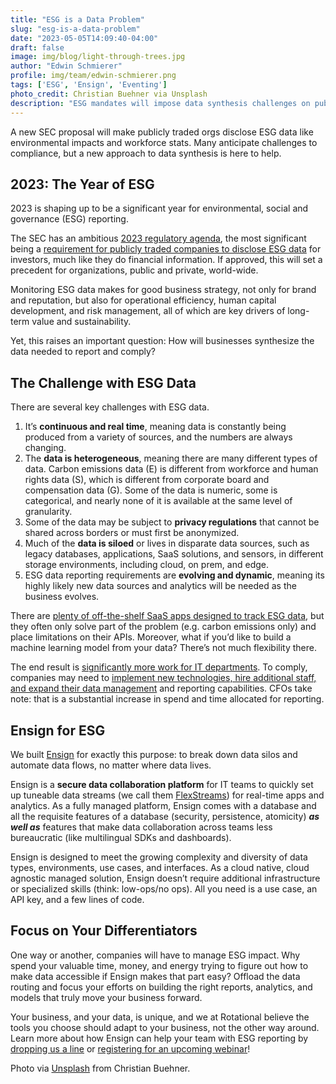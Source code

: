 ```yaml
---
title: "ESG is a Data Problem"
slug: "esg-is-a-data-problem"
date: "2023-05-05T14:09:40-04:00"
draft: false
image: img/blog/light-through-trees.jpg
author: "Edwin Schmierer"
profile: img/team/edwin-schmierer.png
tags: ['ESG', 'Ensign', 'Eventing']
photo_credit: Christian Buehner via Unsplash
description: "ESG mandates will impose data synthesis challenges on publicly traded companies. Ensign -- a secure data collaboration platform -- is poised to help."
---
```


A new SEC proposal will make publicly traded orgs disclose ESG data like environmental impacts and workforce stats. Many anticipate challenges to compliance, but a new approach to data synthesis is here to help.

<!--more-->

## 2023: The Year of ESG

2023 is shaping up to be a significant year for environmental, social and governance (ESG) reporting.

The SEC has an ambitious [2023 regulatory agenda](https://www.reginfo.gov/public/do/eAgendaMain?operation=OPERATION_GET_AGENCY_RULE_LIST&currentPub=true&agencyCode&showStage=active&agencyCd=3235), the most significant being a [requirement for publicly traded companies to disclose ESG data](https://www.acaglobal.com/insights/sec-plans-finalize-esg-related-rules-2023) for investors, much like they do financial information. If approved, this will set a precedent for organizations, public and private, world-wide.

Monitoring ESG data makes for good business strategy, not only for brand and reputation, but also for operational efficiency, human capital development, and risk management, all of which are key drivers of long-term value and sustainability.

Yet, this raises an important question: How will businesses synthesize the data needed to report and comply?

## The Challenge with ESG Data

There are several key challenges with ESG data.

1.  It’s **continuous and real time**, meaning data is constantly being produced from a variety of sources, and the numbers are always changing.
2. The **data is heterogeneous**, meaning there are many different types of data. Carbon emissions data (E) is different from workforce and human rights data (S), which is different from corporate board and compensation data (G). Some of the data is numeric, some is categorical, and nearly none of it is available at the same level of granularity.
3. Some of the data may be subject to **privacy regulations** that cannot be shared across borders or must first be anonymized.
4. Much of the **data is siloed** or lives in disparate data sources, such as legacy databases, applications, SaaS solutions, and sensors, in different storage environments, including cloud, on prem, and edge.
5. ESG data reporting requirements are **evolving and dynamic**, meaning its highly likely new data sources and analytics will be needed as the business evolves.

There are [plenty of off-the-shelf SaaS apps designed to track ESG data](https://www.capterra.com/sustainability-software/), but they often only solve part of the problem (e.g. carbon emissions only) and place limitations on their APIs. Moreover, what if you’d like to build a machine learning model from your data? There’s not much flexibility there.

The end result is [significantly more work for IT departments](https://www.itbrew.com/stories/2023/03/16/proposed-data-driven-esg-reporting-regulations-may-lead-to-more-work-for-it-departments). To comply, companies may need to [implement new technologies, hire additional staff, and expand their data management](https://www.compact.nl/en/articles/mastering-the-esg-reporting-and-data-challenges/) and reporting capabilities. CFOs take note: that is a substantial increase in spend and time allocated for reporting.

## Ensign for ESG

We built [Ensign](https://rotational.io/ensign/) for exactly this purpose: to break down data silos and automate data flows, no matter where data lives.

Ensign is a **secure data collaboration platform** for IT teams to quickly set up tuneable data streams (we call them [FlexStreams](https://rotational.io/blog/mastering-the-art-of-data-freshness/)) for real-time apps and analytics. As a fully managed platform, Ensign comes with a database and all the requisite features of a database (security, persistence, atomicity) ***as well as*** features that make data collaboration across teams less bureaucratic (like multilingual SDKs and dashboards).

Ensign is designed to meet the growing complexity and diversity of data types, environments, use cases, and interfaces. As a cloud native, cloud agnostic managed solution, Ensign doesn’t require additional infrastructure or specialized skills  (think: low-ops/no ops). All you need is a use case, an API key, and a few lines of code.

## Focus on Your Differentiators

One way or another, companies will have to manage ESG impact. Why spend your valuable time, money, and energy trying to figure out how to make data accessible if Ensign makes that part easy? Offload the data routing and focus your efforts on building the right reports, analytics, and models that truly move your business forward.

Your business, and your data, is unique, and we at Rotational believe the tools you choose should adapt to your business, not the other way around. Learn more about how Ensign can help your team with ESG reporting by [dropping us a line](https://rotational.io/contact/) or [registering for an upcoming webinar](https://rotational.io)!


Photo via [Unsplash](https://unsplash.com/photos/SquQa9FdmOg) from Christian Buehner.

